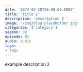 ```yaml
---
date: '2024-02-28T08:00:00.000Z'
title: 'title 2'
description: 'description 2 '
image: '/img/blog-placeholder.jpg'
categories: ['category']
season: 00
episode: 01
audio: audio
tags:
- tags
---
```


<p>example description 2</p>